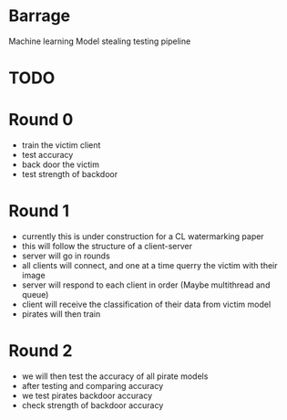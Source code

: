 # Barrage
Machine learning Model stealing testing pipeline

# TODO

# Round 0
- train the victim client
- test accuracy
- back door the victim
- test strength of backdoor

# Round 1
- currently this is under construction for a CL watermarking paper
- this will follow the structure of a client-server
- server will go in rounds
- all clients will connect, and one at a time querry the victim with their image
- server will respond to each client in order (Maybe multithread and queue)
- client will receive the classification of their data from victim model
- pirates will then train 

# Round 2
- we will then test the accuracy of all pirate models
- after testing and comparing accuracy
- we test pirates backdoor accuracy
- check strength of backdoor accuracy